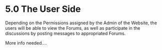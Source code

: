# 5.0 The User Side

Depending on the Permissions assigned by the Admin of the Website, the users will be able to view the Forums, as well as participate in the discussions by posting messages to appropriated Forums.

More info needed....